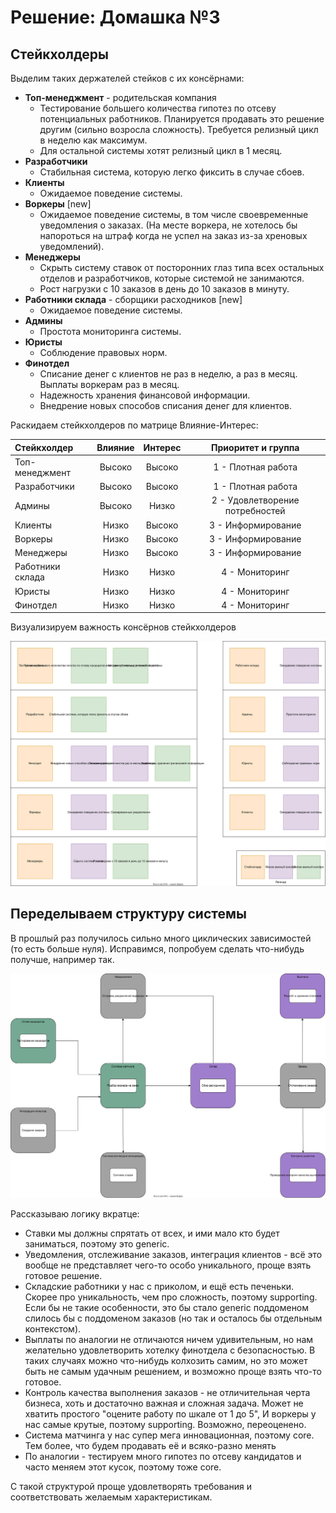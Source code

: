 # Решение: Домашка №3

## Стейкхолдеры

Выделим таких держателей стейков с их консёрнами:

- **Топ-менеджмент** - родительская компания
  - Тестирование большего количества гипотез по отсеву потенциальных работников.
    Планируется продавать это решение другим (сильно возросла сложность).
    Требуется релизный цикл в неделю как максимум.
  - Для остальной системы хотят релизный цикл в 1 месяц.
- **Разработчики**
  - Стабильная система, которую легко фиксить в случае сбоев.
- **Клиенты**
  - Ожидаемое поведение системы.
- **Воркеры** [new]
  - Ожидаемое поведение системы, в том числе своевременные уведомления о заказах.
    (На месте воркера, не хотелось бы напороться на штраф когда
    не успел на заказ из-за хреновых уведомлений).
- **Менеджеры**
  - Скрыть систему ставок от посторонних глаз типа всех остальных отделов
    и разработчиков, которые системой не занимаются.
  - Рост нагрузки с 10 заказов в день до 10 заказов в минуту.
- **Работники склада** - сборщики расходников [new]
  - Ожидаемое поведение системы.
- **Админы**
  - Простота мониторинга системы.
- **Юристы**
  - Соблюдение правовых норм.
- **Финотдел**
  - Списание денег с клиентов не раз в неделю, а раз в месяц.
    Выплаты воркерам раз в месяц.
  - Надежность хранения финансовой информации.
  - Внедрение новых способов списания денег для клиентов.

Раскидаем стейкхолдеров по матрице Влияние-Интерес:

| Стейкхолдер      | Влияние | Интерес |       Приоритет и группа        |
|:---------------- |:-------:|:-------:|:-------------------------------:|
| Топ-менеджмент   | Высоко  | Высоко  |       1 - Плотная работа        |
| Разработчики     | Высоко  | Высоко  |       1 - Плотная работа        |
| Админы           | Высоко  |  Низко  | 2 - Удовлетворение потребностей |
| Клиенты          |  Низко  | Высоко  |       3 - Информирование        |
| Воркеры          |  Низко  | Высоко  |       3 - Информирование        |
| Менеджеры        |  Низко  | Высоко  |       3 - Информирование        |
| Работники склада |  Низко  |  Низко  |         4 - Мониторинг          |
| Юристы           |  Низко  |  Низко  |         4 - Мониторинг          |
| Финотдел         |  Низко  |  Низко  |         4 - Мониторинг          |

Визуализируем важность консёрнов стейкхолдеров

![stakeholder_concerns.svg](./materials/stakeholder_concerns.svg)

## Переделываем структуру системы

В прошлый раз получилось сильно много циклических зависимостей
(то есть больше нуля).
Исправимся, попробуем сделать что-нибудь получше, например так.

![system_structure.svg](./materials/system_structure.svg)

Рассказываю логику вкратце:

- Ставки мы должны спрятать от всех, и ими мало кто будет заниматься,
  поэтому это generic.
- Уведомления, отслеживание заказов, интеграция клиентов -
  всё это вообще не представляет чего-то особо уникального,
  проще взять готовое решение.
- Складские работники у нас с приколом, и ещё есть печеньки.
  Скорее про уникальность, чем про сложность, поэтому supporting.
  Если бы не такие особенности, это бы стало generic поддоменом
  слилось бы с поддоменом заказов
  (но так и осталось бы отдельным контекстом).
- Выплаты по аналогии не отличаются ничем удивительным,
  но нам желательно удовлетворить хотелку финотдела с безопасностью.
  В таких случаях можно что-нибудь колхозить самим, но это может быть не самым удачным решением, и возможно проще взять что-то готовое.
- Контроль качества выполнения заказов - не отличительная черта бизнеса,
  хоть и достаточно важная и сложная задача.
  Может не хватить простого "оцените работу по шкале от 1 до 5",
  И воркеры у нас самые крутые, поэтому supporting. Возможно, переоценено.
- Система матчинга у нас супер мега инновационная, поэтому core.
  Тем более, что будем продавать её и всяко-разно менять
- По аналогии - тестируем много гипотез по отсеву кандидатов
  и часто меняем этот кусок, поэтому тоже core.

С такой структурой проще удовлетворять требования
и соответствовать желаемым характеристикам.
